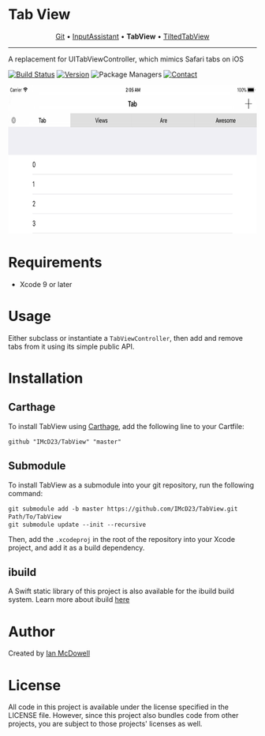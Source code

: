 # Tab View

<p align="center">
  <a href="https://github.com/IMcD23/Git">Git</a> &bull;
  <a href="https://github.com/IMcD23/InputAssistant">InputAssistant</a> &bull;
  <b>TabView</b> &bull;
  <a href="https://github.com/IMcD23/TiltedTabView">TiltedTabView</a>
</p>

--------

A replacement for UITabViewController, which mimics Safari tabs on iOS

[![Build Status](http://img.shields.io/travis/IMcD23/TabView.svg)](https://travis-ci.org/IMcD23/TabView)
[![Version](https://img.shields.io/github/release/IMcD23/TabView.svg)](https://github.com/IMcD23/TabView/releases/latest)
![Package Managers](https://img.shields.io/badge/supports-Carthage-orange.svg)
[![Contact](https://img.shields.io/badge/contact-%40ian__mcdowell-3a8fc1.svg)](https://twitter.com/ian_mcdowell)

<img src="Resources/Screenshot.png" height="300">

# Requirements

* Xcode 9 or later

# Usage

Either subclass or instantiate a `TabViewController`, then add and remove tabs from it using its simple public API.

# Installation

## Carthage
To install TabView using [Carthage](https://github.com/Carthage/Carthage), add the following line to your Cartfile:

```
github "IMcD23/TabView" "master"
```

## Submodule
To install TabView as a submodule into your git repository, run the following command:

```
git submodule add -b master https://github.com/IMcD23/TabView.git Path/To/TabView
git submodule update --init --recursive
```

Then, add the `.xcodeproj` in the root of the repository into your Xcode project, and add it as a build dependency.

## ibuild
A Swift static library of this project is also available for the ibuild build system. Learn more about ibuild [here](https://github.com/IMcD23/ibuild)

# Author
Created by [Ian McDowell](https://ianmcdowell.net)

# License
All code in this project is available under the license specified in the LICENSE file. However, since this project also bundles code from other projects, you are subject to those projects' licenses as well.
